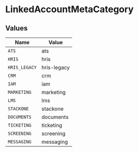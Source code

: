# LinkedAccountMetaCategory


## Values

| Name          | Value         |
| ------------- | ------------- |
| `ATS`         | ats           |
| `HRIS`        | hris          |
| `HRIS_LEGACY` | hris-legacy   |
| `CRM`         | crm           |
| `IAM`         | iam           |
| `MARKETING`   | marketing     |
| `LMS`         | lms           |
| `STACKONE`    | stackone      |
| `DOCUMENTS`   | documents     |
| `TICKETING`   | ticketing     |
| `SCREENING`   | screening     |
| `MESSAGING`   | messaging     |